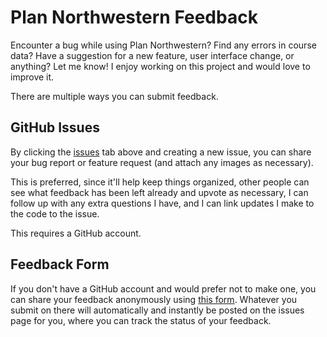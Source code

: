 # Plan Northwestern Feedback
Encounter a bug while using Plan Northwestern? Find any errors in course data? Have a suggestion for a new feature, user interface change, or anything? Let me know! I enjoy working on this project and would love to improve it.

There are multiple ways you can submit feedback.

## GitHub Issues
By clicking the [issues](https://github.com/dilanx/plan-northwestern/issues) tab above and creating a new issue, you can share your bug report or feature request (and attach any images as necessary).

This is preferred, since it'll help keep things organized, other people can see what feedback has been left already and upvote as necessary, I can follow up with any extra questions I have, and I can link updates I make to the code to the issue.

This requires a GitHub account.

## Feedback Form
If you don't have a GitHub account and would prefer not to make one, you can share your feedback anonymously using [this form](https://auth.dilanxd.com/plan-nu/feedback). Whatever you submit on there will automatically and instantly be posted on the issues page for you, where you can track the status of your feedback.